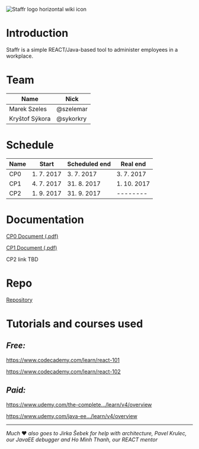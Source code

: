 ![Staffr logo horizontal wiki icon](https://gitlab.fel.cvut.cz/szelemar/EAR_Staffr/raw/cf0ba8187bea4dda5f136b2c715cd75672a9d6fd/graphics/Logo/Staffr_logo_color_new_wiki.png)

# **Introduction**
Staffr is a simple REACT/Java-based tool to administer employees in a workplace. 

# **Team**
|Name| Nick |
| -------- | -------- |
|Marek Szeles| @szelemar |
|Kryštof Sýkora| @sykorkry |

# **Schedule**
|Name| Start | Scheduled end | Real end |
| -------- | -------- | -------- | -------- |
|CP0| 1. 7. 2017 | 3. 7. 2017 | 3. 7. 2017 |
|CP1| 4. 7. 2017 | 31. 8. 2017 | 1. 10. 2017 |
|CP2| 1. 9. 2017 | 31. 9. 2017 | -------- |

# **Documentation**
[CP0 Document (.pdf)](https://gitlab.fel.cvut.cz/szelemar/EAR_Staffr/raw/cf0ba8187bea4dda5f136b2c715cd75672a9d6fd/docs/CP00.pdf)

[CP1 Document (.pdf)](https://gitlab.fel.cvut.cz/szelemar/EAR_Staffr/raw/11412f91423393b7be7c685e00a7b68dda8a7896/docs/CP01.pdf)

CP2 link TBD

# **Repo**
[Repository](https://gitlab.fel.cvut.cz/szelemar/EAR_Staffr/tree/cf0ba8187bea4dda5f136b2c715cd75672a9d6fd)

# **Tutorials and courses used**

## *Free:*
https://www.codecademy.com/learn/react-101

https://www.codecademy.com/learn/react-102

## *Paid:*
https://www.udemy.com/the-complete.../learn/v4/overview

https://www.udemy.com/java-ee.../learn/v4/overview

---

*Much* :hearts: *also goes to Jirka Šebek for help with architecture, Pavel Krulec, our JavaEE debugger and Ho Minh Thanh, our REACT mentor*